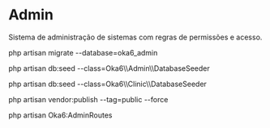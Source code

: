 # Admin #

Sistema de administração de sistemas com regras de permissões e acesso.

php artisan migrate --database=oka6_admin

php artisan db:seed --class=Oka6\\\Admin\\\DatabaseSeeder

php artisan db:seed --class=Oka6\\\Clinic\\\DatabaseSeeder

php artisan vendor:publish --tag=public --force

php artisan Oka6:AdminRoutes

